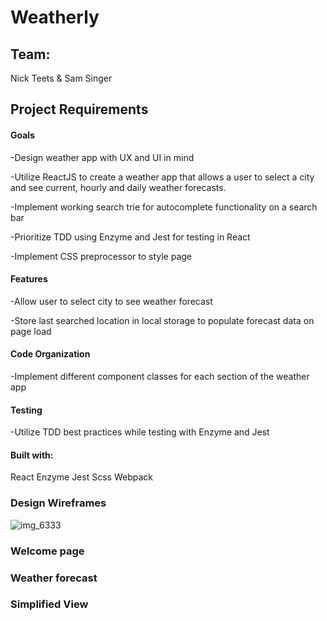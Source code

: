 # Weatherly

## Team:

Nick Teets & Sam Singer

## Project Requirements

#### Goals

-Design weather app with UX and UI in mind

-Utilize ReactJS to create a weather app that allows a user to select a city and see current, hourly and daily weather forecasts.

-Implement working search trie for autocomplete functionality on a search bar

-Prioritize TDD using Enzyme and Jest for testing in React

-Implement CSS preprocessor to style page

#### Features

-Allow user to select city to see weather forecast

-Store last searched location in local storage to populate forecast data on page load

#### Code Organization

-Implement different component classes for each section of the weather app

#### Testing

-Utilize TDD best practices while testing with Enzyme and Jest

#### Built with:
React
Enzyme
Jest
Scss
Webpack

### Design Wireframes 

![img_6333](https://user-images.githubusercontent.com/26471447/30620108-868e8a1a-9d60-11e7-8918-ffcbc1edfe7a.JPG)

### Welcome page

### Weather forecast

### Simplified View
